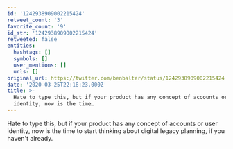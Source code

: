 ```yaml
---
id: '1242938909002215424'
retweet_count: '3'
favorite_count: '9'
id_str: '1242938909002215424'
retweeted: false
entities:
  hashtags: []
  symbols: []
  user_mentions: []
  urls: []
original_url: https://twitter.com/benbalter/status/1242938909002215424
date: '2020-03-25T22:18:23.000Z'
title: >-
  Hate to type this, but if your product has any concept of accounts or user
  identity, now is the time…
---
```


Hate to type this, but if your product has any concept of accounts or user identity, now is the time to start thinking about digital legacy planning, if you haven't already.